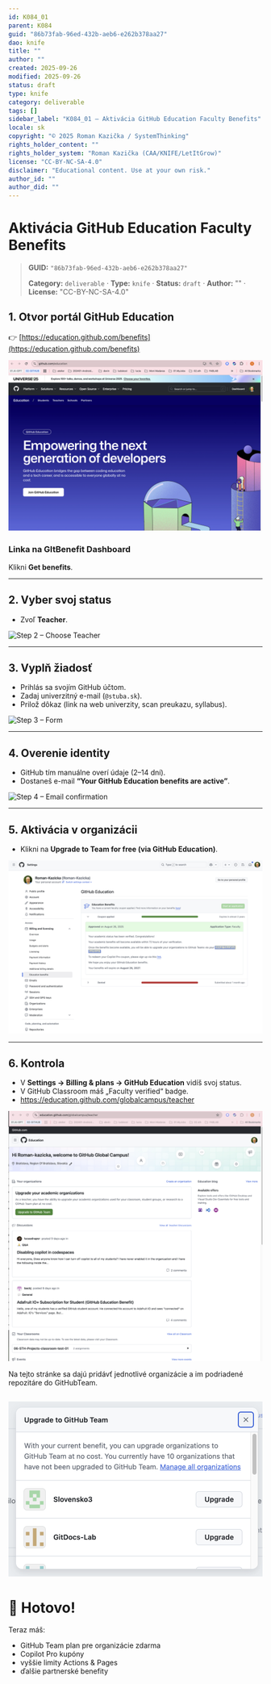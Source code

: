 ```yaml
---
id: K084_01
parent: K084
guid: "86b73fab-96ed-432b-aeb6-e262b378aa27"
dao: knife
title: ""
author: ""
created: 2025-09-26
modified: 2025-09-26
status: draft
type: knife
category: deliverable
tags: []
sidebar_label: "K084_01 – Aktivácia GitHub Education Faculty Benefits"
locale: sk
copyright: "© 2025 Roman Kazička / SystemThinking"
rights_holder_content: ""
rights_holder_system: "Roman Kazička (CAA/KNIFE/LetItGrow)"
license: "CC-BY-NC-SA-4.0"
disclaimer: "Educational content. Use at your own risk."
author_id: ""
author_did: ""
---
```

# Aktivácia GitHub Education Faculty Benefits
<!-- fm-visible: start -->

> **GUID:** `"86b73fab-96ed-432b-aeb6-e262b378aa27"`
>   
> **Category:** `deliverable` · **Type:** `knife` · **Status:** `draft` · **Author:** "" · **License:** "CC-BY-NC-SA-4.0"
<!-- fm-visible: end -->


## 1. Otvor portál GitHub Education
👉 [https://education.github.com/benefits](https://education.github.com/benefits)

![Step 1 - GitHub Education homepage](./img/GHEDU-HomePage.png)


### Linka na GItBenefit Dashboard
Klikni **Get benefits**.

---

## 2. Vyber svoj status
- Zvoľ **Teacher**.

![Step 2 – Choose Teacher](pathname://img/step2.png)

---

## 3. Vyplň žiadosť
- Prihlás sa svojím GitHub účtom.
- Zadaj univerzitný e-mail (`@stuba.sk`).
- Prilož dôkaz (link na web univerzity, scan preukazu, syllabus).

![Step 3 – Form](pathname://img/step3.png)

---

## 4. Overenie identity
- GitHub tím manuálne overí údaje (2–14 dní).
- Dostaneš e-mail **“Your GitHub Education benefits are active”**.

![Step 4 – Email confirmation](pathname://img/step4.png)

---

## 5. Aktivácia v organizácii
-  Klikni na **Upgrade to Team for free (via GitHub Education)**.

![Step 5 – Upgrade org plan](./img/Link-GHE-Dashboard.png)

---

## 6. Kontrola
- V **Settings → Billing & plans → GitHub Education** vidíš svoj status.
- V GitHub Classroom máš „Faculty verified“ badge.
- https://education.github.com/globalcampus/teacher
  

![Step 6 – Welcome paged](./img/WelcomePage-GHB.png)

Na tejto stránke sa dajú pridávť jednotlivé organizácie a im podriadené repozitáre do GitHubTeam.

![alt text](./img/UPdateOrganisationToGHTeam.png)
---

# 🎉 Hotovo!
Teraz máš:
- GitHub Team plan pre organizácie zdarma
- Copilot Pro kupóny
- vyššie limity Actions & Pages
- ďalšie partnerské benefity
